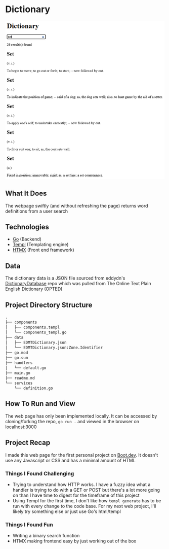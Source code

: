 # Dictionary

![dictionary](https://github.com/spmccann/dictionary/blob/main/screenshots/Screenshot2.png)

## What It Does 
The webpage swiftly (and without refreshing the page) returns word definitions from a user search

## Technologies

- [Go](https://go.dev/) (Backend)
- [Templ](https://templ.guide/) (Templating engine)
- [HTMX](https://htmx.org/) (Front end framework)

## Data

The dictionary data is a JSON file sourced from eddydn's [DictionaryDatabase](https://github.com/eddydn/DictionaryDatabase) repo which was pulled from The Online Text Plain English Dictionary (OPTED)

## Project Directory Structure
```
.
├── components
│   ├── components.templ
│   └── components_templ.go
├── data
│   ├── EDMTDictionary.json
│   └── EDMTDictionary.json:Zone.Identifier
├── go.mod
├── go.sum
├── handlers
│   └── default.go
├── main.go
├── readme.md
└── services
    └── definition.go
```
## How To Run and View

The web page has only been implemented locally. It can be accessed by cloning/forking the repo, `go run .` and viewed in the browser on localhost:3000 

## Project Recap
I made this web page for the first personal project on [Boot.dev](http://boot.dev). It doesn't use any Javascript or CSS and has a minimal amount of HTML

### Things I Found Challenging

- Trying to understand how HTTP works. I have a fuzzy idea what a handler is trying to do with a GET or POST but there's a lot more going on than I have time to digest for the timeframe of this project
- Using Templ for the first time, I don't like how `templ generate` has to be run with every change to the code base. For my next web project, I'll likely try something else or just use Go's html/templ

### Things I Found Fun

- Writing a binary search function
- HTMX making frontend easy by just working out of the box
